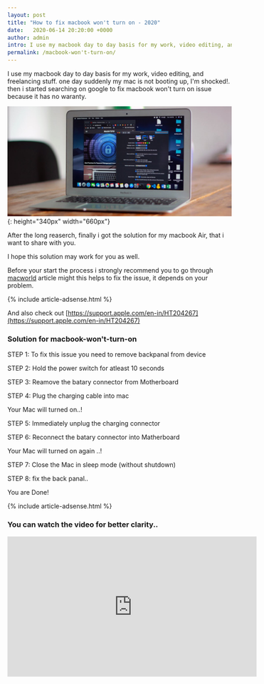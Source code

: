 ```yaml
---
layout: post
title: "How to fix macbook won't turn on - 2020"
date:   2020-06-14 20:20:00 +0000
author: admin
intro: I use my macbook day to day basis for my work, video editing, and freelancing stuff. one day suddenly my mac is not booting up, I'm shocked!. then i started searching on google like macbook won't turn on to fix this issue because it has no waranty.
permalink: /macbook-won't-turn-on/
---
```



I use my macbook day to day basis for my work, video editing, and freelancing stuff. one day suddenly my mac is not booting up, I'm shocked!. then i started searching on google to fix  macbook won't turn on issue because it has no waranty.

![macbook-won't-turn-on](/images/macbook.jpg){: height="340px" width="660px"}

After the long reaserch, finally i got the solution for my macbook Air, that i want to share with you.

I hope this solution may work for you as well.

Before your start the process i strongly recommend you to go through [macworld](https://www.macworld.co.uk/how-to/mac/wont-turn-on-boot-3423817/) article might this helps to fix the issue, it depends on your problem.

{% include article-adsense.html %}

And also check out [https://support.apple.com/en-in/HT204267](https://support.apple.com/en-in/HT204267)

<div id="amzn-assoc-ad-379e3f6d-854e-4ac8-85f5-ed2ca03d6b84"></div><script async src="//z-na.amazon-adsystem.com/widgets/onejs?MarketPlace=US&adInstanceId=379e3f6d-854e-4ac8-85f5-ed2ca03d6b84"></script>

### Solution for macbook-won't-turn-on

STEP 1: To fix this issue you need to remove backpanal from device 

STEP 2: Hold the power switch for atleast 10 seconds

STEP 3: Reamove the batary connector from Motherboard

STEP 4: Plug the charging cable into mac

Your Mac will turned on..!

STEP 5: Immediately unplug the charging connector

STEP 6: Reconnect the batary connector into Matherboard

Your Mac will turned on again ..!

STEP 7: Close the Mac in sleep mode (without shutdown)

STEP 8: fix the back panal..

You are Done!

{% include article-adsense.html %}

### You can watch the video for better clarity..

<div class="video-container">
 <iframe width="560" height="315" src="https://www.youtube.com/embed/TJeYsENNBtg" frameborder="0" allow="accelerometer; autoplay; encrypted-media; gyroscope; picture-in-picture" allowfullscreen></iframe>
</div>




